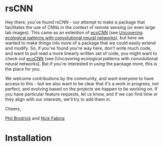 # rsCNN
Hey there, you've found rsCNN - our attempt to make a package that facilitates the use of CNNs in the context of remote sensing (or even large lab images).  This came as an extention of [ecoCNN](https://github.com/pgbrodrick/ecoCNN) (see [Uncovering ecological patterns with convolutional neural networks](https://www.sciencedirect.com/science/article/pii/S0169534719300862?via%3Dihub)), but here we wanted to make things into more of a package that we could easily extend and modify.  So, if you've found you're way here, don't write much code, and want to pull read a more linearly written set of code, you might want to check out [ecoCNN](https://github.com/pgbrodrick/ecoCNN) (see [Uncovering ecological patterns with convolutional neural networks].  But if you're interested in *using* the package more, this is the place for you.

We welcome contributions by the community, and want everyone to have access to this - but we also want to be clear that it's a work in progress, not perfect, and evolving based on the projects we happen to be working on.  If you have particular feature requests, let us know, and if we can find time or they align with our interests, we'll try to add them in.

Cheers,

[Phil Brodrick](https://www.philbrodrick.com) and [Nick Fabina](http://nsfabina.github.io/)


# Installation
